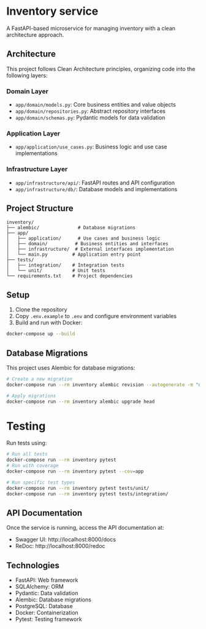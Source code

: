 # Inventory service

A FastAPI-based microservice for managing inventory with a clean architecture approach.

## Architecture

This project follows Clean Architecture principles, organizing code into the following layers:

### Domain Layer
- `app/domain/models.py`: Core business entities and value objects
- `app/domain/repositories.py`: Abstract repository interfaces
- `app/domain/schemas.py`: Pydantic models for data validation

### Application Layer
- `app/application/use_cases.py`: Business logic and use case implementations

### Infrastructure Layer
- `app/infrastructure/api/`: FastAPI routes and API configuration
- `app/infrastructure/db/`: Database models and implementations

## Project Structure
```
inventory/
├── alembic/              # Database migrations
├── app/
│   ├── application/      # Use cases and business logic
│   ├── domain/          # Business entities and interfaces
│   ├── infrastructure/  # External interfaces implementation
│   └── main.py         # Application entry point
├── tests/
│   ├── integration/    # Integration tests
│   └── unit/           # Unit tests
└── requirements.txt    # Project dependencies
```

## Setup

1. Clone the repository
2. Copy `.env.example` to `.env` and configure environment variables
3. Build and run with Docker:
```bash
docker-compose up --build
```

## Database Migrations

This project uses Alembic for database migrations:

```bash
# Create a new migration
docker-compose run --rm inventory alembic revision --autogenerate -m "description"

# Apply migrations
docker-compose run --rm inventory alembic upgrade head
```

# Testing

Run tests using:

```bash
# Run all tests
docker-compose run --rm inventory pytest
# Run with coverage
docker-compose run --rm inventory pytest --cov=app

# Run specific test types
docker-compose run --rm inventory pytest tests/unit/
docker-compose run --rm inventory pytest tests/integration/
```

## API Documentation

Once the service is running, access the API documentation at:
- Swagger UI: http://localhost:8000/docs
- ReDoc: http://localhost:8000/redoc

## Technologies

- FastAPI: Web framework
- SQLAlchemy: ORM
- Pydantic: Data validation
- Alembic: Database migrations
- PostgreSQL: Database
- Docker: Containerization
- Pytest: Testing framework